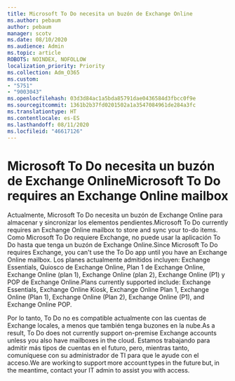 ```yaml
---
title: Microsoft To Do necesita un buzón de Exchange Online
ms.author: pebaum
author: pebaum
manager: scotv
ms.date: 08/10/2020
ms.audience: Admin
ms.topic: article
ROBOTS: NOINDEX, NOFOLLOW
localization_priority: Priority
ms.collection: Adm_O365
ms.custom:
- "5751"
- "9003043"
ms.openlocfilehash: 03d3d84ac1a5bda85791dae0436584d3fbcc0f9e
ms.sourcegitcommit: 1361b2b37fd0201502a1a3547084961de284a3fc
ms.translationtype: HT
ms.contentlocale: es-ES
ms.lasthandoff: 08/11/2020
ms.locfileid: "46617126"
---
```

# <a name="microsoft-to-do-requires-an-exchange-online-mailbox"></a><span data-ttu-id="6384a-102">Microsoft To Do necesita un buzón de Exchange Online</span><span class="sxs-lookup"><span data-stu-id="6384a-102">Microsoft To Do requires an Exchange Online mailbox</span></span>

<span data-ttu-id="6384a-103">Actualmente, Microsoft To Do necesita un buzón de Exchange Online para almacenar y sincronizar los elementos pendientes.</span><span class="sxs-lookup"><span data-stu-id="6384a-103">Microsoft To Do currently requires an Exchange Online mailbox to store and sync your to-do items.</span></span> <span data-ttu-id="6384a-104">Como Microsoft To Do requiere Exchange, no puede usar la aplicación To Do hasta que tenga un buzón de Exchange Online.</span><span class="sxs-lookup"><span data-stu-id="6384a-104">Since Microsoft To Do requires Exchange, you can't use the To Do app until you have an Exchange Online mailbox.</span></span> <span data-ttu-id="6384a-105">Los planes actualmente admitidos incluyen: Exchange Essentials, Quiosco de Exchange Online, Plan 1 de Exchange Online, Exchange Online (plan 1), Exchange Online (plan 2), Exchange Online (P1) y POP de Exchange Online.</span><span class="sxs-lookup"><span data-stu-id="6384a-105">Plans currently supported include: Exchange Essentials, Exchange Online Kiosk, Exchange Online Plan 1, Exchange Online (Plan 1), Exchange Online (Plan 2), Exchange Online (P1), and Exchange Online POP.</span></span>

<span data-ttu-id="6384a-106">Por lo tanto, To Do no es compatible actualmente con las cuentas de Exchange locales, a menos que también tenga buzones en la nube.</span><span class="sxs-lookup"><span data-stu-id="6384a-106">As a result, To Do does not currently support on-premise Exchange accounts unless you also have mailboxes in the cloud.</span></span> <span data-ttu-id="6384a-107">Estamos trabajando para admitir más tipos de cuentas en el futuro, pero, mientras tanto, comuníquese con su administrador de TI para que le ayude con el acceso.</span><span class="sxs-lookup"><span data-stu-id="6384a-107">We are working to support more account types in the future but, in the meantime, contact your IT admin to assist you with access.</span></span>